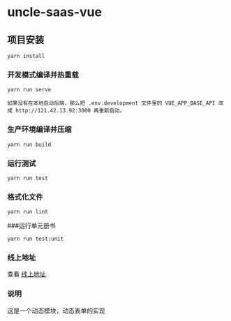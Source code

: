 # uncle-saas-vue

## 项目安装
```
yarn install
```

### 开发模式编译并热重载
```
yarn run serve

如果没有在本地启动后端，那么把 .env.development 文件里的 VUE_APP_BASE_API 改成 http://121.42.13.92:3000 再重新启动。
```

### 生产环境编译并压缩
```
yarn run build
```

### 运行测试
```
yarn run test
```

### 格式化文件
```
yarn run lint
```

###运行单元册书
```
yarn run test:unit
```

### 线上地址
查看 [线上地址](http://www.yangpan.work:3005/#/index).

### 说明
这是一个动态模块，动态表单的实现

